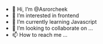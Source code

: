 - 👋 Hi, I’m @Asrorcheek
- 👀 I’m interested in frontend
- 🌱 I’m currently learning Javascript
- 💞️ I’m looking to collaborate on ...
- 📫 How to reach me ...

<!---
Asrorcheek/Asrorcheek is a ✨ special ✨ repository because its `README.md` (this file) appears on your GitHub profile.
You can click the Preview link to take a look at your changes.
--->
